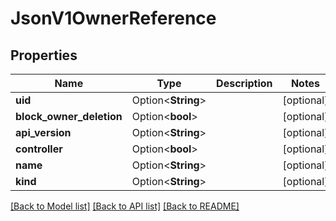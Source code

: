 # JsonV1OwnerReference

## Properties

Name | Type | Description | Notes
------------ | ------------- | ------------- | -------------
**uid** | Option<**String**> |  | [optional]
**block_owner_deletion** | Option<**bool**> |  | [optional]
**api_version** | Option<**String**> |  | [optional]
**controller** | Option<**bool**> |  | [optional]
**name** | Option<**String**> |  | [optional]
**kind** | Option<**String**> |  | [optional]

[[Back to Model list]](../README.md#documentation-for-models) [[Back to API list]](../README.md#documentation-for-api-endpoints) [[Back to README]](../README.md)


